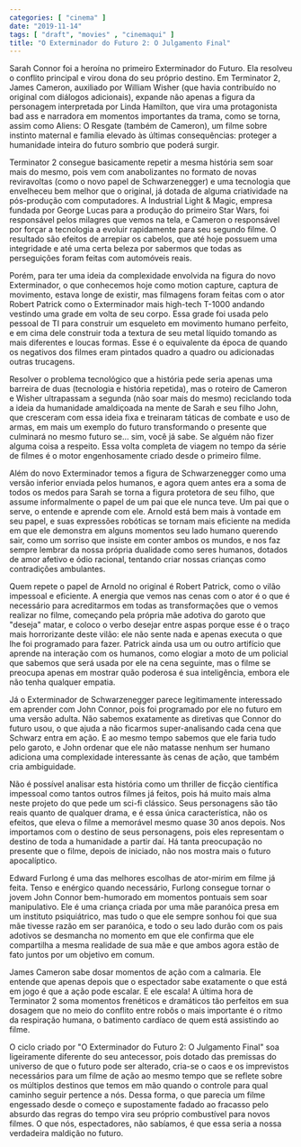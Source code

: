```yaml
---
categories: [ "cinema" ]
date: "2019-11-14"
tags: [ "draft", "movies" , "cinemaqui" ]
title: "O Exterminador do Futuro 2: O Julgamento Final"
---
```

Sarah Connor foi a heroína no primeiro Exterminador do Futuro. Ela
resolveu o conflito principal e virou dona do seu próprio destino. Em
Terminator 2, James Cameron, auxiliado por William Wisher (que havia
contribuído no original com diálogos adicionais), expande não apenas
a figura da personagem interpretada por Linda Hamilton, que vira uma
protagonista bad ass e narradora em momentos importantes da trama, como
se torna, assim como Aliens: O Resgate (também de Cameron), um filme
sobre instinto maternal e família elevado às últimas consequências:
proteger a humanidade inteira do futuro sombrio que poderá surgir.

Terminator 2 consegue basicamente repetir a mesma história sem soar mais
do mesmo, pois vem com anabolizantes no formato de novas reviravoltas
(como o novo papel de Schwarzenegger) e uma tecnologia que envelheceu
bem melhor que o original, já dotada de alguma criatividade na
pós-produção com computadores. A Industrial Light & Magic, empresa
fundada por George Lucas para a produção do primeiro Star Wars, foi
responsável pelos milagres que vemos na tela, e Cameron o responsável
por forçar a tecnologia a evoluir rapidamente para seu segundo filme. O
resultado são efeitos de arrepiar os cabelos, que até hoje possuem
uma integridade e até uma certa beleza por sabermos que todas as
perseguições foram feitas com automóveis reais.

Porém, para ter uma ideia da complexidade envolvida na figura do novo
Exterminador, o que conhecemos hoje como motion capture, captura de
movimento, estava longe de existir, mas filmagens foram feitas com o ator
Robert Patrick como o Exterminador mais high-tech T-1000 andando vestindo
uma grade em volta de seu corpo. Essa grade foi usada pelo pessoal de TI
para construir um esqueleto em movimento humano perfeito, e em cima dele
construir toda a textura de seu metal líquido tomando as mais diferentes
e loucas formas. Esse é o equivalente da época de quando os negativos
dos filmes eram pintados quadro a quadro ou adicionadas outras trucagens.

Resolver o problema tecnológico que a história pede seria apenas
uma barreira de duas (tecnologia e história repetida), mas o roteiro
de Cameron e Wisher ultrapassam a segunda (não soar mais do mesmo)
reciclando toda a ideia da humanidade amaldiçoada na mente de Sarah e
seu filho John, que cresceram com essa ideia fixa e treinaram táticas
de combate e uso de armas, em mais um exemplo do futuro transformando
o presente que culminará no mesmo futuro se... sim, você já sabe. Se
alguém não fizer alguma coisa a respeito. Essa volta completa de viagem
no tempo da série de filmes é o motor engenhosamente criado desde o
primeiro filme.

Além do novo Exterminador temos a figura de Schwarzenegger como uma
versão inferior enviada pelos humanos, e agora quem antes era a soma
de todos os medos para Sarah se torna a figura protetora de seu filho,
que assume informalmente o papel de um pai que ele nunca teve. Um pai que
o serve, o entende e aprende com ele. Arnold está bem mais à vontade
em seu papel, e suas expressões robóticas se tornam mais eficiente na
medida em que ele demonstra em alguns momentos seu lado humano querendo
sair, como um sorriso que insiste em conter ambos os mundos, e nos faz
sempre lembrar da nossa própria dualidade como seres humanos, dotados
de amor afetivo e ódio racional, tentando criar nossas crianças como
contradições ambulantes.

Quem repete o papel de Arnold no original é Robert Patrick, como o
vilão impessoal e eficiente. A energia que vemos nas cenas com o ator
é o que é necessário para acreditarmos em todas as transformações
que o vemos realizar no filme, começando pela própria mãe adotiva do
garoto que "deseja" matar, e coloco o verbo desejar entre aspas porque
esse é o traço mais horrorizante deste vilão: ele não sente nada e
apenas executa o que lhe foi programado para fazer. Patrick ainda usa
um ou outro artifício que aprende na interação com os humanos, como
elogiar a moto de um policial que sabemos que será usada por ele na
cena seguinte, mas o filme se preocupa apenas em mostrar quão poderosa
é sua inteligência, embora ele não tenha qualquer empatia.

Já o Exterminador de Schwarzenegger parece legitimamente interessado
em aprender com John Connor, pois foi programado por ele no futuro em
uma versão adulta. Não sabemos exatamente as diretivas que Connor do
futuro usou, o que ajuda a não ficarmos super-analisando cada cena
que Schwarz entra em ação. E ao mesmo tempo sabemos que ele faria
tudo pelo garoto, e John ordenar que ele não matasse nenhum ser humano
adiciona uma complexidade interessante às cenas de ação, que também
cria ambiguidade.

Não é possível analisar esta história como um thriller de ficção
científica impessoal como tantos outros filmes já feitos, pois há
muito mais alma neste projeto do que pede um sci-fi clássico. Seus
personagens são tão reais quanto de qualquer drama, e é essa única
característica, não os efeitos, que eleva o filme a memorável mesmo
quase 30 anos depois. Nos importamos com o destino de seus personagens,
pois eles representam o destino de toda a humanidade a partir daí. Há
tanta preocupação no presente que o filme, depois de iniciado, não
nos mostra mais o futuro apocalíptico.

Edward Furlong é uma das melhores escolhas de ator-mirim em filme
já feita. Tenso e enérgico quando necessário, Furlong consegue
tornar o jovem John Connor bem-humorado em momentos pontuais sem soar
manipulativo. Ele é uma criança criada por uma mãe paranóica presa
em um instituto psiquiátrico, mas tudo o que ele sempre sonhou foi que
sua mãe tivesse razão em ser paranóica, e todo o seu lado durão com
os pais adotivos se desmancha no momento em que ele confirma que ele
compartilha a mesma realidade de sua mãe e que ambos agora estão de
fato juntos por um objetivo em comum.

James Cameron sabe dosar momentos de ação com a calmaria. Ele entende
que apenas depois que o espectador sabe exatamente o que está em jogo
é que a ação pode escalar. E ele escala! A última hora de Terminator
2 soma momentos frenéticos e dramáticos tão perfeitos em sua dosagem
que no meio do conflito entre robôs o mais importante é o ritmo da
respiração humana, o batimento cardíaco de quem está assistindo ao
filme.

O ciclo criado por "O Exterminador do Futuro 2: O Julgamento Final"
soa ligeiramente diferente do seu antecessor, pois dotado das premissas
do universo de que o futuro pode ser alterado, cria-se o caos e os
imprevistos necessários para um filme de ação ao mesmo tempo que se
reflete sobre os múltiplos destinos que temos em mão quando o controle
para qual caminho seguir pertence a nós. Dessa forma, o que parecia um
filme engessado desde o começo e supostamente fadado ao fracasso pelo
absurdo das regras do tempo vira seu próprio combustível para novos
filmes. O que nós, espectadores, não sabíamos, é que essa seria a
nossa verdadeira maldição no futuro.
